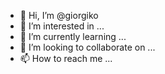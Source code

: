- 👋 Hi, I’m @giorgiko
- 👀 I’m interested in ...
- 🌱 I’m currently learning ...
- 💞️ I’m looking to collaborate on ...
- 📫 How to reach me ...

<!---
giorgiko/giorgiko is a ✨ special ✨ repository because its `README.md` (this file) appears on your GitHub profile.
You can click the Preview link to take a look at your changes.
--->
